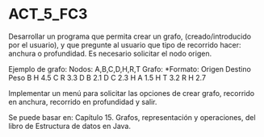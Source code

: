 # ACT_5_FC3

Desarrollar un programa que permita crear un grafo, (creado/introducido por el usuario), y que pregunte al usuario que tipo de recorrido hacer: anchura o profundidad. Es necesario solicitar el nodo origen.

Ejemplo de grafo:
Nodos: A,B,C,D,H,R,T
Grafo:
*Formato: Origen Destino Peso
B H 4.5
C R 3.3
D B 2.1
D C 2.3
H A 1.5
H T 3.2
R H 2.7

Implementar un menú para solicitar las opciones de crear grafo, recorrido en anchura, recorrido en profundidad y salir.

Se puede basar en: Capítulo 15. Grafos, representación y operaciones, del libro de Estructura de datos en Java.
